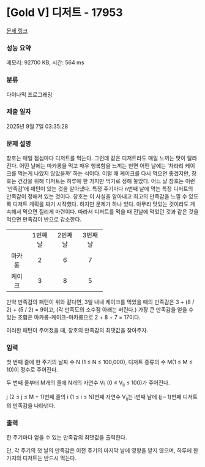 # [Gold V] 디저트 - 17953 

[문제 링크](https://www.acmicpc.net/problem/17953) 

### 성능 요약

메모리: 92700 KB, 시간: 564 ms

### 분류

다이나믹 프로그래밍

### 제출 일자

2025년 9월 7일 03:35:28

### 문제 설명

<p>창호는 매일 점심마다 디저트를 먹는다. 그런데 같은 디저트라도 매일 느끼는 맛이 달라진다. 어떤 날에는 마카롱을 먹고 매우 행복함을 느끼는 반면 어떤 날에는 ‘차라리 케이크를 먹는게 나았지 않았을까’ 하는 식이다. 이럴 때 케이크를 다시 먹으면 좋겠지만, 창호는 건강을 위해 디저트는 하루에 한 가지만 먹기로 정해 놓았다. 어느 날 창호는 이런 ‘만족감’에 패턴이 있는 것을 알아냈다. 특정 주기마다 n번째 날에 먹는 특정 디저트의 만족감이 정해져 있는 것이다. 창호는 이 사실을 알아내고 최고의 만족감을 느낄 수 있도록 디저트 계획을 짜기 시작했다. 하지만 문제가 하나 있다. 아무리 맛있는 것이라도 계속해서 먹으면 질리게 마련이다. 따라서 디저트를 먹을 때 전날에 먹었던 것과 같은 것을 먹으면 만족감이 반으로 감소한다.</p>

<table class="table table-bordered" style="width: 50%;">
	<tbody>
		<tr>
			<td style="text-align: center;"> </td>
			<td style="text-align: center;">1번째 날</td>
			<td style="text-align: center;">2번째 날</td>
			<td style="text-align: center;">3번째 날</td>
		</tr>
		<tr>
			<td style="text-align: center;">마카롱</td>
			<td style="text-align: center;">2</td>
			<td style="text-align: center;">6</td>
			<td style="text-align: center;">7</td>
		</tr>
		<tr>
			<td style="text-align: center;">케이크</td>
			<td style="text-align: center;">3</td>
			<td style="text-align: center;">8</td>
			<td style="text-align: center;">5</td>
		</tr>
	</tbody>
</table>

<p>
만약 만족감의 패턴이 위와 같다면, 3일 내내 케이크를 먹었을 때의 만족감은 3 + (8 / 2) + (5 / 2) = 9이고, (각 만족도의 소수점 아래는 버린다.) 가장 큰 만족감을 얻을 수 있는 조합은 마카롱-케이크-마카롱으로 2 + 8 + 7 = 17이다.</p>

<p>이러한 패턴이 주어졌을 때, 창호의 만족감의 최댓값을 찾아주자.</p>

### 입력 

 <p>첫 번째 줄에 한 주기의 날짜 수 N (1 ≤ N ≤ 100,000), 디저트 종류의 수 M(1 ≤ M ≤ 10)이 정수로 주어진다.</p>

<p>두 번째 줄부터 M개의 줄에 N개의 자연수 V<span style="font-size: 10.8333px;">ij</span> (0 ≤ V<sub>ij</sub> ≤ 100)가 주어진다.</p>

<p>j (2 ≤ j ≤ M + 1)번째 줄의 i (1 ≤ i ≤ N)번째 자연수 V<sub>ij</sub>는 i번째 날에 (j – 1)번째 디저트의 만족감을 나타낸다.</p>

### 출력 

 <p>한 주기마다 얻을 수 있는 만족감의 최댓값을 출력한다.</p>

<p>단, 각 주기의 첫 날의 만족감은 이전 주기의 마지막 날에 영향을 받지 않으며, 하루에 한 가지의 디저트는 반드시 먹는다.</p>

